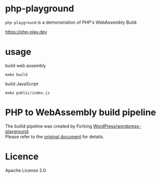 # php-playground

`php-playground` is a demonstration of PHP's WebAssembly Build.

https://php-play.dev


# usage
build web assembly
```
make build
```

build JavaScript
```
make public/index.js
```

# PHP to WebAssembly build pipeline

The bulild pipeline was created by Forking [WordPress/wordpress-playground](https://github.com/WordPress/wordpress-playground).  
Please refer to the [original document](https://wordpresswasm.readthedocs.io/en/latest/using-php-in-javascript/) for details.

# Licence

Apache License 2.0
